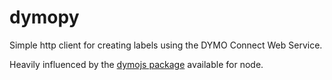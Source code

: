 # dymopy 
Simple http client for creating labels using the DYMO Connect Web Service. 

Heavily influenced by the [dymojs package](https://github.com/dsandor/dymojs) available 
for node. 

